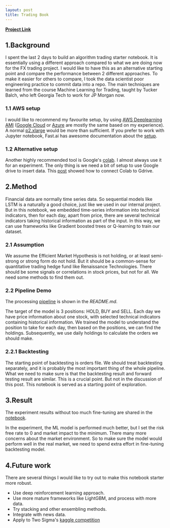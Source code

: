 ```yaml
---
layout: post
title: Trading Book
---
```


[**Project Link**](https://github.com/xia0nan/trading-book)

## 1.Background

I spent the last 2 days to build an algorithm trading starter notebook. It is essentially using a different approach compared to what we are doing now for the FX trading project. I would like to have this as an alternative starting point and compare the performance between 2 different approaches. To make it easier for others to compare, I took the data scientist poor engineering practice to commit data into a repo. The main techniques are learned from the course Machine Learning for Trading, taught by Tucker Balch, who left Georgia Tech to work for JP Morgan now.

### 1.1 AWS setup
I would like to recommend my favourite setup, by using [AWS Deeplearning AMI](https://aws.amazon.com/machine-learning/amis/) ([Google Cloud](https://cloud.google.com/deep-learning-vm) or [Azure](https://azure.microsoft.com/en-us/services/virtual-machines/data-science-virtual-machines/) are mostly the same based on my experience). A normal [p2.xlarge](https://aws.amazon.com/ec2/instance-types/p2/) would be more than sufficient. If you prefer to work with Jupyter notebook, Fast.ai has awesome documentation about the [setup](https://course.fast.ai/start_aws.html).

### 1.2 Alternative setup
Another highly recommended tool is Google's [colab](https://colab.research.google.com/). I almost always use it for an experiment. The only thing is we need a bit of setup to use Google drive to insert data. This [post](https://www.marktechpost.com/2019/06/07/how-to-connect-google-colab-with-google-drive/) showed how to connect Colab to Gdrive.

## 2.Method
Financial data are normally time series data. So sequential models like LSTM is a naturally a good choice, just like we used in our internal project. But in this notebook, we embedded time-series information into technical indicators, then for each day, apart from price, there are several technical indicators taking historical information as part of the input. In this way, we can use frameworks like Gradient boosted trees or Q-learning to train our dataset.

### 2.1 Assumption
We assume the Efficient Market Hypothesis is not holding, or at least semi-strong or strong form do not hold. But it should be a common-sense for quantitative trading hedge fund like Renaissance Technologies. There should be some signals or correlations in stock prices, but not for all. We need some methods to find them out.

### 2.2 Pipeline Demo
The processing [pipeline](https://github.com/xia0nan/trading-book#pipeline) is shown in the *README.md*.

The target of the model is 3 positions: HOLD, BUY and SELL. Each day we have price information about one stock, with selected technical indicators containing historical information. We trained the model to understand the position to take for each day, then based on the positions, we can find the holdings. Subsequently, we use daily holdings to calculate the orders we should make.

### 2.2.1 Backtesting
The starting point of backtesting is orders file. We should treat backtesting separately, and it is probably the most important thing of the whole pipeline. What we need to make sure is that the backtesting result and forward testing result are similar. This is a crucial point. But not in the discussion of this post. This notebook is served as a starting point of exploration.

## 3.Result
The experiment results without too much fine-tuning are shared in the [notebook](https://github.com/xia0nan/trading-book/blob/master/notebooks/05_ML_strategy.ipynb).

In the experiment, the ML model is performed much better, but I set the risk free rate to 0 and market impact to the minimum. There many more concerns about the market environment. So to make sure the model would perform well in the real market, we need to spend extra effort in fine-tuning backtesting model.

## 4.Future work
There are several things I would like to try out to make this notebook starter more robust.
* Use deep reinforcement learning approach.
* Use more mature frameworks like LightGBM, and process with more data.
* Try stacking and other ensembling methods.
* Integrate with news data.
* Apply to Two Sigma's [kaggle competition](https://www.kaggle.com/c/two-sigma-financial-news)
